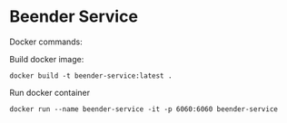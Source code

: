 # Beender Service

Docker commands:

Build docker image:
```
docker build -t beender-service:latest .
```

Run docker container
```
docker run --name beender-service -it -p 6060:6060 beender-service
```